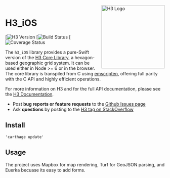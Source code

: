 <img align="right" src="https://uber.github.io/img/h3Logo-color.svg" alt="H3 Logo" width="200">

# H3_iOS

[![H3 Version]() [![Build Status]() [![Coverage Status]()

The `h3_iOS` library provides a pure-Swift version of the [H3 Core Library](https://github.com/uber/h3), a hexagon-based geographic grid system. It can be used either in Node >= 6 or in the browser. The core library is transpiled from C using [emscripten](http://kripken.github.io/emscripten-site), offering full parity with the C API and highly efficient operations.

For more information on H3 and for the full API documentation, please see the [H3 Documentation](https://uber.github.io/h3/).

-   Post **bug reports or feature requests** to the [Github Issues page](https://github.com/uber/h3-js/issues)
-   Ask **questions** by posting to the [H3 tag on StackOverflow](https://stackoverflow.com/questions/tagged/h3)

## Install

    'carthage update'

## Usage

The project uses Mapbox for map rendering, Turf for GeoJSON parsing, and Euerka becuase its easy to add forms.
